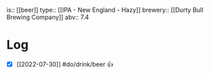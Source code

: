 is:: [[beer]]
type:: [[IPA - New England - Hazy]]
brewery:: [[Durty Bull Brewing Company]]
abv:: 7.4

# Log
- [x] [[2022-07-30]] #do/drink/beer 👍
